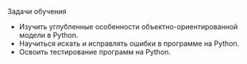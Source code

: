 Задачи обучения

* Изучить углубленные особенности объектно-ориентированной модели в Python.
* Научиться искать и исправлять ошибки в программе на Python.
* Освоить тестирование программ на Python.